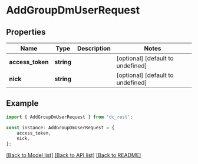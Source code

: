 # AddGroupDmUserRequest


## Properties

Name | Type | Description | Notes
------------ | ------------- | ------------- | -------------
**access_token** | **string** |  | [optional] [default to undefined]
**nick** | **string** |  | [optional] [default to undefined]

## Example

```typescript
import { AddGroupDmUserRequest } from 'dc_rest';

const instance: AddGroupDmUserRequest = {
    access_token,
    nick,
};
```

[[Back to Model list]](../README.md#documentation-for-models) [[Back to API list]](../README.md#documentation-for-api-endpoints) [[Back to README]](../README.md)
